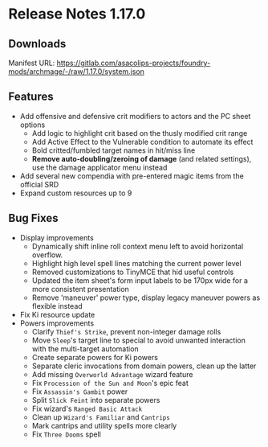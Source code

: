 # Release Notes 1.17.0

## Downloads

Manifest URL: https://gitlab.com/asacolips-projects/foundry-mods/archmage/-/raw/1.17.0/system.json

## Features

- Add offensive and defensive crit modifiers to actors and the PC sheet options
    - Add logic to highlight crit based on the thusly modified crit range
    - Add Active Effect to the Vulnerable condition to automate its effect
    - Bold critted/fumbled target names in hit/miss line
    - **Remove auto-doubling/zeroing of damage** (and related settings), use the damage applicator menu instead
- Add several new compendia with pre-entered magic items from the official SRD
- Expand custom resources up to 9

## Bug Fixes


- Display improvements
    - Dynamically shift inline roll context menu left to avoid horizontal overflow.
    - Highlight high level spell lines matching the current power level
    - Removed customizations to TinyMCE that hid useful controls
    - Updated the item sheet's form input labels to be 170px wide for a more consistent presentation
    - Remove 'maneuver' power type, display legacy maneuver powers as flexible instead
- Fix Ki resource update
- Powers improvements
    - Clarify `Thief's Strike`, prevent non-integer damage rolls
    - Move `Sleep`'s target line to special to avoid unwanted interaction with the multi-target automation
    - Create separate powers for Ki powers
    - Separate cleric invocations from domain powers, clean up the latter
    - Add missing `Overworld Advantage` wizard feature
    - Fix `Procession of the Sun and Moon`'s epic feat
    - Fix `Assassin's Gambit` power
    - Split `Slick Feint` into separate powers
    - Fix wizard's `Ranged Basic Attack`
    - Clean up `Wizard's Familiar` and `Cantrips`
    - Mark cantrips and utility spells more clearly
    - Fix `Three Dooms` spell
